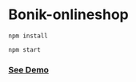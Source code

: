 # Bonik-onlineshop

```
npm install
```

```
npm start
``` 
 
<h3><a href="https://bonik-onlineshop-beknur.netlify.app/">See Demo</a></h3>     
